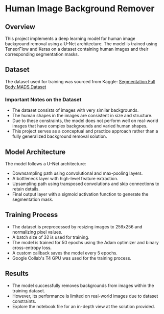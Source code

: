 # Human Image Background Remover

## Overview

This project implements a deep learning model for human image background removal using a U-Net architecture. The model is trained using TensorFlow and Keras on a dataset containing human images and their corresponding segmentation masks.

## Dataset

The dataset used for training was sourced from Kaggle:
[Segmentation Full Body MADS Dataset](https://www.kaggle.com/datasets/tapakah68/segmentation-full-body-mads-dataset)

### Important Notes on the Dataset

- The dataset consists of images with very similar backgrounds.
- The human shapes in the images are consistent in size and structure.
- Due to these constraints, the model does not perform well on real-world images that have complex backgrounds and varied human shapes.
- This project serves as a conceptual and practice approach rather than a fully generalized background removal solution. 

## Model Architecture

The model follows a U-Net architecture:

- Downsampling path using convolutional and max-pooling layers.
- A bottleneck layer with high-level feature extraction.
- Upsampling path using transposed convolutions and skip connections to retain details.
- Final output layer with a sigmoid activation function to generate the segmentation mask.

## Training Process

- The dataset is preprocessed by resizing images to 256x256 and normalizing pixel values.
- A batch size of 32 is used for training.
- The model is trained for 50 epochs using the Adam optimizer and binary cross-entropy loss.
- A custom callback saves the model every 5 epochs.
- Google Collab's T4 GPU was used for the training process.


## Results

- The model successfully removes backgrounds from images within the training dataset.
- However, its performance is limited on real-world images due to dataset constraints.
- Explore the notebook file for an in-depth view at the solution provided.
